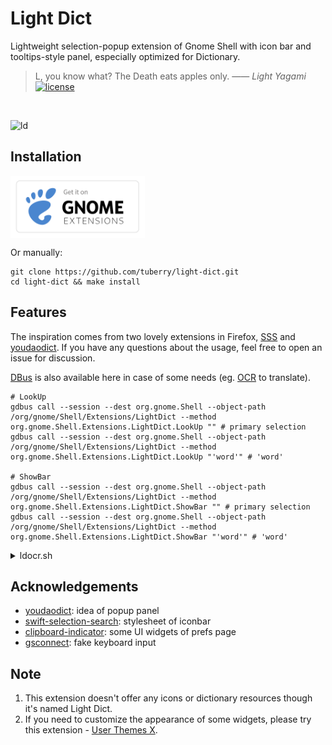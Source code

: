 # Light Dict
Lightweight selection-popup extension of Gnome Shell with icon bar and tooltips-style panel, especially optimized for Dictionary.

>L, you know what? The Death eats apples only. —— *Light Yagami*<br>
[![license]](/LICENSE)
<br>

![ld](https://user-images.githubusercontent.com/17917040/91119018-d33a1900-e6c4-11ea-9bf0-b1c1a742cfeb.gif)

## Installation
[<img src="https://raw.githubusercontent.com/andyholmes/gnome-shell-extensions-badge/master/get-it-on-ego.svg?sanitize=true" alt="Get it on GNOME Extensions" height="100" align="middle">][EGO]

Or manually:
```
git clone https://github.com/tuberry/light-dict.git
cd light-dict && make install
```

## Features

The inspiration comes from two lovely extensions in Firefox, [SSS](https://github.com/CanisLupus/swift-selection-search) and [youdaodict](https://github.com/HalfdogStudio/youdaodict). If you have any questions about the usage, feel free to open an issue for discussion.

[DBus](https://www.freedesktop.org/wiki/Software/dbus/) is also available here in case of some needs (eg. [OCR](/ldocr.sh) to translate).
```
# LookUp
gdbus call --session --dest org.gnome.Shell --object-path /org/gnome/Shell/Extensions/LightDict --method org.gnome.Shell.Extensions.LightDict.LookUp "" # primary selection
gdbus call --session --dest org.gnome.Shell --object-path /org/gnome/Shell/Extensions/LightDict --method org.gnome.Shell.Extensions.LightDict.LookUp "'word'" # 'word'

# ShowBar
gdbus call --session --dest org.gnome.Shell --object-path /org/gnome/Shell/Extensions/LightDict --method org.gnome.Shell.Extensions.LightDict.ShowBar "" # primary selection
gdbus call --session --dest org.gnome.Shell --object-path /org/gnome/Shell/Extensions/LightDict --method org.gnome.Shell.Extensions.LightDict.ShowBar "'word'" # 'word'
```

<details>
<summary>ldocr.sh</summary>

```bash
#!/bin/bash
#by tuberry

LDWORDOCR="/tmp/ldword_ocr"

## Screenshot $LDWORDOCR.png
area=$(gdbus call --session \
	--dest org.gnome.Shell \
	--object-path /org/gnome/Shell/Screenshot \
	--method org.gnome.Shell.Screenshot.SelectArea) # "(x, y, w, h)"
area=(${area//[!0-9 ]/}) # "(x, y, w, h)" => (x, y, w, h)
gdbus call --session \
	--dest org.gnome.Shell \
	--object-path /org/gnome/Shell/Screenshot \
	--method org.gnome.Shell.Screenshot.ScreenshotArea ${area[0]} ${area[1]} ${area[2]} ${area[3]} false "'$LDWORDOCR.png'" \
	&> /dev/null # "(success, filename_used)" > /dev/null

## OCR $LDWORDOCR.png to $word
# mogrify -modulate 100,0 -resize 400% $LDWORDOCR.png # should increase detection rate (refer to: https://zhuanlan.zhihu.com/p/114917496)
tesseract $LDWORDOCR.png $LDWORDOCR &> /dev/null -l eng # need tesseract and its eng database
truncate -s -2 $LDWORDOCR.txt # delete \n and ^L at the end of $LDWORDOCR.txt
word=$(cat $LDWORDOCR.txt | tr '\n' ' ')
# rm $LDWORDOCR.png $LDWORDOCR.txt # delete tmp files

## LookUp $word
gdbus call --session \
	--dest org.gnome.Shell \
	--object-path /org/gnome/Shell/Extensions/LightDict \
	--method org.gnome.Shell.Extensions.LightDict.LookUp "$word" \
	&> /dev/null # "()" > /dev/null
```
</details>

## Acknowledgements
* [youdaodict](https://github.com/HalfdogStudio/youdaodict): idea of popup panel
* [swift-selection-search](https://github.com/CanisLupus/swift-selection-search): stylesheet of iconbar
* [clipboard-indicator](https://github.com/Tudmotu/gnome-shell-extension-clipboard-indicator): some UI widgets of prefs page
* [gsconnect](https://github.com/andyholmes/gnome-shell-extension-gsconnect): fake keyboard input

## Note
1. This extension doesn't offer any icons or dictionary resources though it's named Light Dict.
2. If you need to customize the appearance of some widgets, please try this extension - [User Themes X].

[EGO]:https://extensions.gnome.org/extension/2959/light-dict/
[license]:https://img.shields.io/badge/license-GPLv3-green.svg
[User Themes X]:https://github.com/tuberry/user-theme-x
